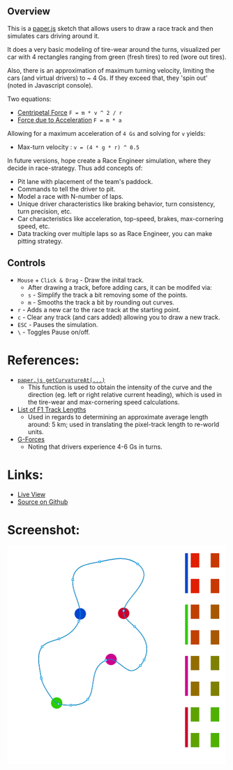 
## Overview

This is a [paper.js][paperjs-home] sketch that allows users to draw a race track and then simulates cars driving around it.

It does a very basic modeling of tire-wear around the turns, visualized per car with 4 rectangles ranging from green (fresh tires) to red (wore out tires).

Also, there is an approximation of maximum turning velocity, limiting the cars (and virtual drivers) to ~ 4 Gs. If they exceed that, they 'spin out' (noted in Javascript console).

Two equations:

* [Centripetal Force](https://en.wikipedia.org/wiki/Centripetal_force#Formula) `F = m * v ^ 2 / r`
* [Force due to Acceleration](https://en.wikipedia.org/wiki/Second_law_of_motion) `F = m * a`

Allowing for a maximum acceleration of `4 Gs` and solving for `v` yields: 

* Max-turn velocity : `v = (4 * g * r) ^ 0.5`


In future versions, hope create a Race Engineer simulation, where they decide in race-strategy. Thus add concepts of:

- Pit lane with placement of the team's paddock.
- Commands to tell the driver to pit.
- Model a race with N-number of laps.
- Unique driver characteristics like braking behavior, turn consistency, turn precision, etc.
- Car characteristics like acceleration, top-speed, brakes, max-cornering speed, etc.
- Data tracking over multiple laps so as Race Engineer, you can make pitting strategy.

## Controls

- `Mouse` + `Click & Drag` - Draw the inital track.
    - After drawing a track, before adding cars, it can be modifed via:
    - `s` - Simplify the track a bit removing some of the points.
    - `m` - Smooths the track a bit by rounding out curves.
- `r` - Adds a new car to the race track at the starting point.
- `c` - Clear any track (and cars added) allowing you to draw a new track.
- `ESC` - Pauses the simulation.
- `\` - Toggles Pause on/off.


# References:
* [`paper.js getCurvatureAt(...)`](http://paperjs.org/reference/path/#getcurvatureat-offset
)
    - This function is used to obtain the intensity of the curve and the direction (eg. left or right relative current heading), which is used in the tire-wear and max-cornering speed calculations.
* [List of F1 Track Lengths](https://en.wikipedia.org/wiki/List_of_Formula_One_circuits)
    - Used in regards to determining an approximate average length around: 5 km; used in translating the pixel-track length to re-world units.
* [G-Forces](http://www.formula1-dictionary.net/g_force.html)
    - Noting that drivers experience 4-6 Gs in turns.


# Links: 

* [Live View][live-view]
* [Source on Github][source-code]

# Screenshot:

![screenshot][screenshot-01]


[paperjs-home]: http://http://paperjs.org/
[source-code]: https://github.com/brianhonohan/sketchbook/tree/master/paperjs/race-track/
[live-view]: https://brianhonohan.com/sketchbook/paperjs/race-track/
[screenshot-01]: ./screenshot-01.png
